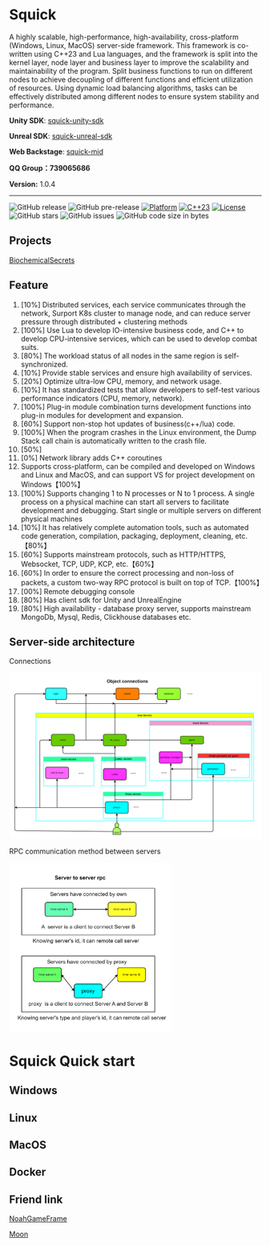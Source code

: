 # Squick

A highly scalable, high-performance, high-availability, cross-platform (Windows, Linux, MacOS) server-side framework. This framework is co-written using C++23 and Lua languages, and the framework is split into the kernel layer, node layer and business layer to improve the scalability and maintainability of the program. Split business functions to run on different nodes to achieve decoupling of different functions and efficient utilization of resources. Using dynamic load balancing algorithms, tasks can be effectively distributed among different nodes to ensure system stability and performance.

**Unity SDK**:  [squick-unity-sdk](https://github.com/pwnsky/squick-unity-sdk)

**Unreal SDK**: [squick-unreal-sdk](https://github.com/pwnsky/squick-unreal-sdk)

**Web Backstage**:  [squick-mid](https://github.com/pwnsky/squick-mid)

**QQ Group：739065686**

**Version:** 1.0.4

---

![GitHub release](https://img.shields.io/github/release/pwnsky/Squick.svg?style=flat-square)
![GitHub pre-release](https://img.shields.io/github/release-pre/pwnsky/Squick.svg?label=pre-release&style=flat-square)
[![Platform](https://img.shields.io/badge/Platform-Linux-green.svg?style=flat-square)](https://github.com/pwnsky/Squick)
[![C++23](https://img.shields.io/badge/C++-23-4c7e9f.svg?style=flat-square)](https://github.com/pwnsky/Squick)
[![License](https://img.shields.io/github/license/pwnsky/Squick.svg?colorB=f48041&style=flat-square)](https://opensource.org/licenses/Apache-2.0)
![GitHub stars](https://img.shields.io/github/stars/pwnsky/Squick.svg?style=flat-square&label=Stars&style=flat-square)
![GitHub issues](https://img.shields.io/github/issues-raw/pwnsky/Squick.svg?style=flat-square)
![GitHub code size in bytes](https://img.shields.io/github/languages/code-size/pwnsky/Squick.svg?style=flat-square)


## Projects

[BiochemicalSecrets](https://github.com/pwnsky/BiochemicalSecrets)


## Feature

1. [10%] Distributed services, each service communicates through the network, Surport K8s cluster to manage node, and can reduce server pressure through distributed + clustering methods
2. [100%] Use Lua to develop IO-intensive business code, and C++ to develop CPU-intensive services, which can be used to develop combat suits.
3. [80%] The workload status of all nodes in the same region is self-synchronized.
4. [10%] Provide stable services and ensure high availability of services.
5. [20%] Optimize ultra-low CPU, memory, and network usage.
6. [10%] It has standardized tests that allow developers to self-test various performance indicators (CPU, memory, network).
7. [100%] Plug-in module combination turns development functions into plug-in modules for development and expansion.
8. [60%] Support non-stop hot updates of business(c++/lua) code.
9. [100%] When the program crashes in the Linux environment, the Dump Stack call chain is automatically written to the crash file.
10. [50%] 
11. [0%] Network library adds C++ coroutines
12. Supports cross-platform, can be compiled and developed on Windows and Linux and MacOS, and can support VS for project development on Windows【100%】
13. [100%] Supports changing 1 to N processes or N to 1 process. A single process on a physical machine can start all servers to facilitate development and debugging. Start single or multiple servers on different physical machines 
14. [10%] It has relatively complete automation tools, such as automated code generation, compilation, packaging, deployment, cleaning, etc. 【80%】
15. [60%] Supports mainstream protocols, such as HTTP/HTTPS, Websocket, TCP, UDP, KCP, etc.【60%】
16. [60%] In order to ensure the correct processing and non-loss of packets, a custom two-way RPC protocol is built on top of TCP.【100%】
18. [00%] Remote debugging console
20. [80%] Has client sdk for Unity and UnrealEngine
21. [80%] High availability - database proxy server, supports mainstream MongoDb, Mysql, Redis, Clickhouse databases etc.


## Server-side architecture

Connections

![img](./docs/images/object_connections.png)

RPC communication method between servers

<img src="./docs/images/server_to_server_rpc.png" alt="img" style="zoom: 33%;" />

# Squick Quick start

## Windows


## Linux


## MacOS


## Docker




## Friend link

[NoahGameFrame](https://github.com/ketoo/NoahGameFrame)

[Moon](https://github.com/sniper00/moon)

